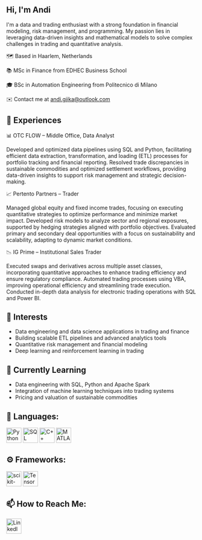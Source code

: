Hi, I'm Andi
---

I'm a data and trading enthusiast with a strong foundation in financial modeling, risk management, and programming. My passion lies in leveraging data-driven insights and mathematical models to solve complex challenges in trading and quantitative analysis.

🗺️ Based in Haarlem, Netherlands

📚 MSc in Finance from EDHEC Business School

🎓 BSc in Automation Engineering from Politecnico di Milano

✉️ Contact me at andi.gjika@outlook.com

📄 Experiences
---


📊 OTC FLOW – Middle Office, Data Analyst

Developed and optimized data pipelines using SQL and Python, facilitating efficient data extraction, transformation, and loading (ETL) processes for portfolio tracking and financial reporting. Resolved trade discrepancies in sustainable commodities and optimized settlement workflows, providing data-driven insights to support risk management and strategic decision-making.

📈 Pertento Partners – Trader

Managed global equity and fixed income trades, focusing on executing quantitative strategies to optimize performance and minimize market impact. Developed risk models to analyze sector and regional exposures, supported by hedging strategies aligned with portfolio objectives. Evaluated primary and secondary deal opportunities with a focus on sustainability and scalability, adapting to dynamic market conditions.

📉 IG Prime – Institutional Sales Trader

Executed swaps and derivatives across multiple asset classes, incorporating quantitative approaches to enhance trading efficiency and ensure regulatory compliance. Automated trading processes using VBA, improving operational efficiency and streamlining trade execution. Conducted in-depth data analysis for electronic trading operations with SQL and Power BI.


👀 **Interests**
---

- Data engineering and data science applications in trading and finance
- Building scalable ETL pipelines and advanced analytics tools
- Quantitative risk management and financial modeling
- Deep learning and reinforcement learning in trading

🌱 **Currently Learning**
---

- Data engineering with SQL, Python and Apache Spark
- Integration of machine learning techniques into trading systems
- Pricing and valuation of sustainable commodities


🔨 **Languages**:
---

<p>
  <a href="https://www.python.org/"><img src="https://cdn.jsdelivr.net/gh/devicons/devicon/icons/python/python-original.svg" width="40" height="40" alt="Python" /></a>
  <a href="https://www.sql.org/"><img src="https://cdn.jsdelivr.net/gh/devicons/devicon/icons/mysql/mysql-original.svg" width="40" height="40" alt="SQL" /></a>
  <a href="https://en.wikipedia.org/wiki/C%2B%2B"><img src="https://cdn.jsdelivr.net/gh/devicons/devicon/icons/cplusplus/cplusplus-original.svg" width="40" height="40" alt="C++" /></a>
  <a href="https://www.mathworks.com/products/matlab.html"><img src="https://cdn.jsdelivr.net/gh/devicons/devicon/icons/matlab/matlab-original.svg" width="40" height="40" alt="MATLAB" /></a>
</p>


⚙️ **Frameworks**:
---

<p>
  <a href="https://scikit-learn.org/"><img src="https://cdn.jsdelivr.net/gh/devicons/devicon/icons/scikitlearn/scikitlearn-original.svg" width="40" height="40" alt="scikit-learn" /></a>
  <a href="https://www.tensorflow.org/"><img src="https://cdn.jsdelivr.net/gh/devicons/devicon/icons/tensorflow/tensorflow-original.svg" width="40" height="40" alt="TensorFlow" /></a>
</p>


📫 **How to Reach Me**:
---

<p>
  <a href="https://www.linkedin.com/in/andi-gjika-887538b8/"><img src="https://cdn.jsdelivr.net/gh/devicons/devicon/icons/linkedin/linkedin-original.svg" width="40" height="40" alt="LinkedIn" /></a>
</p>
